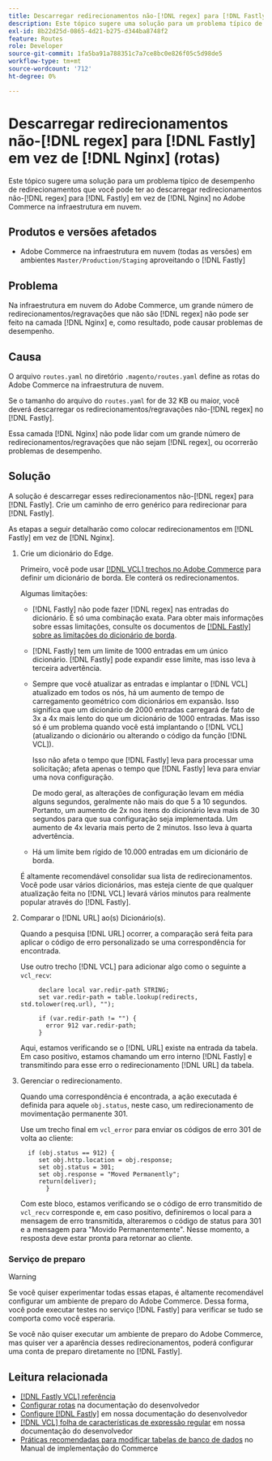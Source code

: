 ```yaml
---
title: Descarregar redirecionamentos não-[!DNL regex] para [!DNL Fastly]  em vez de [!DNL Nginx] (rotas)
description: Este tópico sugere uma solução para um problema típico de desempenho de redirecionamentos que você pode ter ao descarregar redirecionamentos não-[!DNL regex] para [!DNL Fastly] em vez de [!DNL Nginx] no Adobe Commerce na infraestrutura em nuvem.
exl-id: 8b22d25d-0865-4d21-b275-d344ba8748f2
feature: Routes
role: Developer
source-git-commit: 1fa5ba91a788351c7a7ce8bc0e826f05c5d98de5
workflow-type: tm+mt
source-wordcount: '712'
ht-degree: 0%

---
```


# Descarregar redirecionamentos não-[!DNL regex] para [!DNL Fastly] em vez de [!DNL Nginx] (rotas)

Este tópico sugere uma solução para um problema típico de desempenho de redirecionamentos que você pode ter ao descarregar redirecionamentos não-[!DNL regex] para [!DNL Fastly] em vez de [!DNL Nginx] no Adobe Commerce na infraestrutura em nuvem.

## Produtos e versões afetados

* Adobe Commerce na infraestrutura em nuvem (todas as versões) em ambientes `Master/Production/Staging` aproveitando o [!DNL Fastly]

## Problema

Na infraestrutura em nuvem do Adobe Commerce, um grande número de redirecionamentos/regravações que não são [!DNL regex] não pode ser feito na camada [!DNL Nginx] e, como resultado, pode causar problemas de desempenho.

## Causa

O arquivo `routes.yaml` no diretório `.magento/routes.yaml` define as rotas do Adobe Commerce na infraestrutura de nuvem.

Se o tamanho do arquivo do `routes.yaml` for de 32 KB ou maior, você deverá descarregar os redirecionamentos/regravações não-[!DNL regex] no [!DNL Fastly].

Essa camada [!DNL Nginx] não pode lidar com um grande número de redirecionamentos/regravações que não sejam [!DNL regex], ou ocorrerão problemas de desempenho.

## Solução

A solução é descarregar esses redirecionamentos não-[!DNL regex] para [!DNL Fastly]. Crie um caminho de erro genérico para redirecionar para [!DNL Fastly].

As etapas a seguir detalharão como colocar redirecionamentos em [!DNL Fastly] em vez de [!DNL Nginx].

1. Crie um dicionário do Edge.

   Primeiro, você pode usar [[!DNL VCL] trechos no Adobe Commerce](/docs/commerce-cloud-service/user-guide/cdn/custom-vcl-snippets/fastly-vcl-custom-snippets.html) para definir um dicionário de borda. Ele conterá os redirecionamentos.

   Algumas limitações:

   * [!DNL Fastly] não pode fazer [!DNL regex] nas entradas do dicionário. É só uma combinação exata. Para obter mais informações sobre essas limitações, consulte os documentos de [[!DNL Fastly] sobre as limitações do dicionário de borda](https://docs.fastly.com/guides/edge-dictionaries/about-edge-dictionaries#limitations-and-considerations).
   * [!DNL Fastly] tem um limite de 1000 entradas em um único dicionário. [!DNL Fastly] pode expandir esse limite, mas isso leva à terceira advertência.
   * Sempre que você atualizar as entradas e implantar o [!DNL VCL] atualizado em todos os nós, há um aumento de tempo de carregamento geométrico com dicionários em expansão. Isso significa que um dicionário de 2000 entradas carregará de fato de 3x a 4x mais lento do que um dicionário de 1000 entradas. Mas isso só é um problema quando você está implantando o [!DNL VCL] (atualizando o dicionário ou alterando o código da função [!DNL VCL]).

     Isso não afeta o tempo que [!DNL Fastly] leva para processar uma solicitação; afeta apenas o tempo que [!DNL Fastly] leva para enviar uma nova configuração.

     De modo geral, as alterações de configuração levam em média alguns segundos, geralmente não mais do que 5 a 10 segundos. Portanto, um aumento de 2x nos itens do dicionário leva mais de 30 segundos para que sua configuração seja implementada. Um aumento de 4x levaria mais perto de 2 minutos. Isso leva à quarta advertência.

   * Há um limite bem rígido de 10.000 entradas em um dicionário de borda.

   É altamente recomendável consolidar sua lista de redirecionamentos. Você pode usar vários dicionários, mas esteja ciente de que qualquer atualização feita no [!DNL VCL] levará vários minutos para realmente popular através do [!DNL Fastly].

1. Comparar o [!DNL URL] ao(s) Dicionário(s).

   Quando a pesquisa [!DNL URL] ocorrer, a comparação será feita para aplicar o código de erro personalizado se uma correspondência for encontrada.

   Use outro trecho [!DNL VCL] para adicionar algo como o seguinte a `vcl_recv`:

   ```
        declare local var.redir-path STRING;
        set var.redir-path = table.lookup(redirects, std.tolower(req.url), "");
   
        if (var.redir-path != "") {
          error 912 var.redir-path;
        }
   ```

   Aqui, estamos verificando se o [!DNL URL] existe na entrada da tabela. Em caso positivo, estamos chamando um erro interno [!DNL Fastly] e transmitindo para esse erro o redirecionamento [!DNL URL] da tabela.

1. Gerenciar o redirecionamento.

   Quando uma correspondência é encontrada, a ação executada é definida para aquele `obj.status`, neste caso, um redirecionamento de movimentação permanente 301.

   Use um trecho final em `vcl_error` para enviar os códigos de erro 301 de volta ao cliente:

   ```
     if (obj.status == 912) {
        set obj.http.location = obj.response;
        set obj.status = 301;
        set obj.response = "Moved Permanently";
        return(deliver);
          }
   ```

   Com este bloco, estamos verificando se o código de erro transmitido de `vcl_recv` corresponde e, em caso positivo, definiremos o local para a mensagem de erro transmitida, alteraremos o código de status para 301 e a mensagem para &quot;Movido Permanentemente&quot;. Nesse momento, a resposta deve estar pronta para retornar ao cliente.

### Serviço de preparo

>[!WARNING]
>
>Se você quiser experimentar todas essas etapas, é altamente recomendável configurar um ambiente de preparo do Adobe Commerce. Dessa forma, você pode executar testes no serviço [!DNL Fastly] para verificar se tudo se comporta como você esperaria.

Se você não quiser executar um ambiente de preparo do Adobe Commerce, mas quiser ver a aparência desses redirecionamentos, poderá configurar uma conta de preparo diretamente no [!DNL Fastly].

## Leitura relacionada

* [[!DNL Fastly VCL] referência](https://docs.fastly.com/vcl/)
* [Configurar rotas](/docs/commerce-cloud-service/user-guide/configure/routes/routes-yaml.html) na documentação do desenvolvedor
* [Configure [!DNL Fastly]](/docs/commerce-cloud-service/user-guide/cdn/setup-fastly/fastly-configuration.html) em nossa documentação do desenvolvedor
* [[!DNL VCL] folha de características de expressão regular](https://docs.fastly.com/en/guides/vcl-regular-expression-cheat-sheet) em nossa documentação do desenvolvedor
* [Práticas recomendadas para modificar tabelas de banco de dados](https://experienceleague.adobe.com/pt-br/docs/commerce-operations/implementation-playbook/best-practices/development/modifying-core-and-third-party-tables#why-adobe-recommends-avoiding-modifications) no Manual de implementação do Commerce
